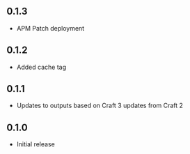 ## 0.1.3
* APM Patch deployment

## 0.1.2
* Added cache tag

## 0.1.1
* Updates to outputs based on Craft 3 updates from Craft 2

## 0.1.0
* Initial release
